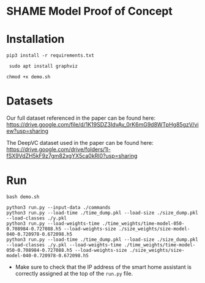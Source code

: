 # SHAME Model Proof of Concept

# Installation
`pip3 install -r requirements.txt`

` sudo apt install graphviz`

`chmod +x demo.sh`

# Datasets
Our full dataset referenced in the paper can be found here: https://drive.google.com/file/d/1K19SDZ3IdvAv_0rK6mG9d8WTpHg85gzV/view?usp=sharing

The DeepVC dataset used in the paper can be found here: https://drive.google.com/drive/folders/1l-fSX9VdZH5kF9z7gm82xgYX5ca0kRI0?usp=sharing

# Run
```
bash demo.sh

python3 run.py --input-data ./commands
python3 run.py --load-time ./time_dump.pkl --load-size ./size_dump.pkl --load-classes ./y.pkl
python3 run.py --load-weights-time ./time_weights/time-model-050-0.708984-0.727088.h5 --load-weights-size ./size_weights/size-model-040-0.720978-0.672098.h5
python3 run.py --load-time ./time_dump.pkl --load-size ./size_dump.pkl --load-classes ./y.pkl --load-weights-time ./time_weights/time-model-050-0.708984-0.727088.h5 --load-weights-size ./size_weights/size-model-040-0.720978-0.672098.h5
```
- Make sure to check that the IP address of the smart home assistant is correctly assigned at the top of the `run.py` file.
